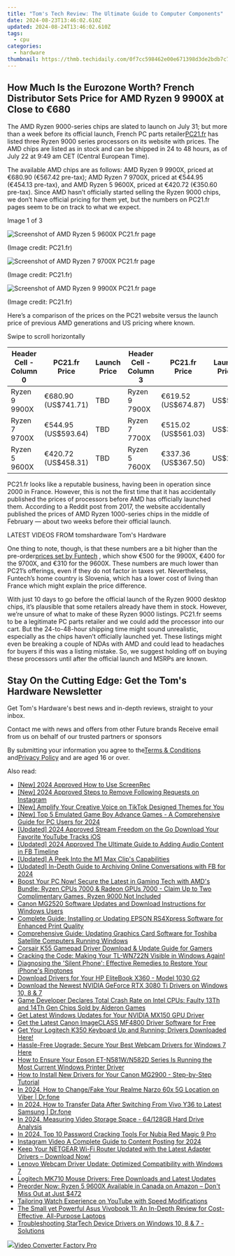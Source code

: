 ```yaml
---
title: "Tom's Tech Review: The Ultimate Guide to Computer Components"
date: 2024-08-23T13:46:02.610Z
updated: 2024-08-24T13:46:02.610Z
tags:
  - cpu
categories:
  - hardware
thumbnail: https://thmb.techidaily.com/0f7cc598462e00e671398d3de2bdb7c71a59af5f2607e912d55b8b85ab2b5c83.jpg
---
```


## How Much Is the Eurozone Worth? French Distributor Sets Price for AMD Ryzen 9 9900X at Close to €680

The AMD Ryzen 9000-series chips are slated to launch on July 31; but more than a week before its official launch, French PC parts retailer[PC21.fr](https://www.pc21.fr/fiche/100-100000662wof-ryzen-9-9900x-5-6ghz-76mo-am5-wof-i5490034.html) has listed three Ryzen 9000 series processors on its website with prices. The AMD chips are listed as in stock and can be shipped in 24 to 48 hours, as of July 22 at 9:49 am CET (Central European Time).

 The available AMD chips are as follows: AMD Ryzen 9 9900X, priced at €680.90 (€567.42 pre-tax); AMD Ryzen 7 9700X, priced at €544.95 (€454.13 pre-tax), and AMD Ryzen 5 9600X, priced at €420.72 (€350.60 pre-tax). Since AMD hasn’t officially started selling the Ryzen 9000 chips, we don’t have official pricing for them yet, but the numbers on PC21.fr pages seem to be on track to what we expect.

 Image 1 of 3

![Screenshot of AMD Ryzen 5 9600X PC21.fr page](https://vanilla.futurecdn.net/cyclingnews/media/img/missing-image.svg)

 (Image credit: PC21.fr)

![Screenshot of AMD Ryzen 7 9700X PC21.fr page](https://vanilla.futurecdn.net/cyclingnews/media/img/missing-image.svg)

 (Image credit: PC21.fr)

![Screenshot of AMD Ryzen 9 9900X PC21.fr page](https://vanilla.futurecdn.net/cyclingnews/media/img/missing-image.svg)

 (Image credit: PC21.fr)

 Here’s a comparison of the prices on the PC21 website versus the launch price of previous AMD generations and US pricing where known.

 Swipe to scroll horizontally

| Header Cell - Column 0 | PC21.fr Price       | Launch Price | Header Cell - Column 3 | PC21.fr Price       | Launch Price |
| ---------------------- | ------------------- | ------------ | ---------------------- | ------------------- | ------------ |
| Ryzen 9 9900X          | €680.90 (US$741.71) | TBD          | Ryzen 9 7900X          | €619.52 (US$674.87) | US$549       |
| Ryzen 7 9700X          | €544.95 (US$593.64) | TBD          | Ryzen 7 7700X          | €515.02 (US$561.03) | US$399       |
| Ryzen 5 9600X          | €420.72 (US$458.31) | TBD          | Ryzen 5 7600X          | €337.36 (US$367.50) | US$299       |

 PC21.fr looks like a reputable business, having been in operation since 2000 in France. However, this is not the first time that it has accidentally published the prices of processors before AMD has officially launched them. According to a Reddit post from 2017, the website accidentally published the prices of AMD Ryzen 1000-series chips in the middle of February — about two weeks before their official launch.

 LATEST VIDEOS FROM tomshardware Tom's Hardware

 One thing to note, though, is that these numbers are a bit higher than the pre-order[prices set by Funtech](https://www.tomshardware.com/pc-components/cpus/overseas-ryzen-9000-cpu-preorders-shed-light-on-potential-msrps) , which show €500 for the 9900X, €400 for the 9700X, and €310 for the 9600X. These numbers are much lower than PC21’s offerings, even if they do not factor in taxes yet. Nevertheless, Funtech’s home country is Slovenia, which has a lower cost of living than France which might explain the price difference.

 With just 10 days to go before the official launch of the Ryzen 9000 desktop chips, it’s plausible that some retailers already have them in stock. However, we’re unsure of what to make of these Ryzen 9000 listings. PC21.fr seems to be a legitimate PC parts retailer and we could add the processor into our cart. But the 24-to-48-hour shipping time might sound unrealistic, especially as the chips haven’t officially launched yet. These listings might even be breaking a couple of NDAs with AMD and could lead to headaches for buyers if this was a listing mistake. So, we suggest holding off on buying these processors until after the official launch and MSRPs are known.

## Stay On the Cutting Edge: Get the Tom's Hardware Newsletter

 Get Tom's Hardware's best news and in-depth reviews, straight to your inbox.

 Contact me with news and offers from other Future brands  Receive email from us on behalf of our trusted partners or sponsors

 By submitting your information you agree to the[Terms & Conditions](https://futureplc.com/terms-conditions/) and[Privacy Policy](https://futureplc.com/privacy-policy/) and are aged 16 or over.


<ins class="adsbygoogle"
     style="display:block"
     data-ad-format="autorelaxed"
     data-ad-client="ca-pub-7571918770474297"
     data-ad-slot="1223367746"></ins>



<ins class="adsbygoogle"
     style="display:block"
     data-ad-client="ca-pub-7571918770474297"
     data-ad-slot="8358498916"
     data-ad-format="auto"
     data-full-width-responsive="true"></ins>

<span class="atpl-alsoreadstyle">Also read:</span>
<div><ul>
<li><a href="https://visual-screen-recording.techidaily.com/new-2024-approved-how-to-use-screenrec/"><u>[New] 2024 Approved  How to Use ScreenRec</u></a></li>
<li><a href="https://instagram-video-recordings.techidaily.com/new-2024-approved-steps-to-remove-following-requests-on-instagram/"><u>[New] 2024 Approved  Steps to Remove Following Requests on Instagram</u></a></li>
<li><a href="https://tiktok-clips.techidaily.com/new-amplify-your-creative-voice-on-tiktok-designed-themes-for-you/"><u>[New] Amplify Your Creative Voice on TikTok  Designed Themes for You</u></a></li>
<li><a href="https://screen-recording.techidaily.com/new-top-5-emulated-game-boy-advance-games-a-comprehensive-guide-for-pc-users-for-2024/"><u>[New] Top 5 Emulated Game Boy Advance Games - A Comprehensive Guide for PC Users for 2024</u></a></li>
<li><a href="https://youtube-webster.techidaily.com/ed-2024-approved-stream-freedom-on-the-go-download-your-favorite-youtube-tracks-ios/"><u>[Updated] 2024 Approved  Stream Freedom on the Go  Download Your Favorite YouTube Tracks iOS</u></a></li>
<li><a href="https://facebook-clips.techidaily.com/updated-2024-approved-the-ultimate-guide-to-adding-audio-content-in-fb-timeline/"><u>[Updated] 2024 Approved  The Ultimate Guide to Adding Audio Content in FB Timeline</u></a></li>
<li><a href="https://fox-blue.techidaily.com/updated-a-peek-into-the-m1-max-clips-capabilities/"><u>[Updated] A Peek Into the M1 Max Clip's Capabilities</u></a></li>
<li><a href="https://screen-capture.techidaily.com/updated-in-depth-guide-to-archiving-online-conversations-with-fb-for-2024/"><u>[Updated] In-Depth Guide to Archiving Online Conversations with FB for 2024</u></a></li>
<li><a href="https://hardware-updates.techidaily.com/boost-your-pc-now-secure-the-latest-in-gaming-tech-with-amds-bundle-ryzen-cpus-7000-and-radeon-gpus-7000-claim-up-to-two-complimentary-games-ryzen-9000-not-55/"><u>Boost Your PC Now! Secure the Latest in Gaming Tech with AMD's Bundle: Ryzen CPUs 7000 & Radeon GPUs 7000 - Claim Up to Two Complimentary Games, Ryzen 9000 Not Included</u></a></li>
<li><a href="https://hardware-updates.techidaily.com/canon-mg2520-software-updates-and-download-instructions-for-windows-users/"><u>Canon MG2520 Software Updates and Download Instructions for Windows Users</u></a></li>
<li><a href="https://hardware-updates.techidaily.com/complete-guide-installing-or-updating-epson-rs4xpress-software-for-enhanced-print-quality/"><u>Complete Guide: Installing or Updating EPSON RS4Xpress Software for Enhanced Print Quality</u></a></li>
<li><a href="https://hardware-updates.techidaily.com/comprehensive-guide-updating-graphics-card-software-for-toshiba-satellite-computers-running-windows/"><u>Comprehensive Guide: Updating Graphics Card Software for Toshiba Satellite Computers Running Windows</u></a></li>
<li><a href="https://hardware-updates.techidaily.com/corsair-k55-gamepad-driver-download-and-update-guide-for-gamers/"><u>Corsair K55 Gamepad Driver Download & Update Guide for Gamers</u></a></li>
<li><a href="https://hardware-updates.techidaily.com/cracking-the-code-making-your-tl-wn722n-visible-in-windows-again/"><u>Cracking the Code: Making Your TL-WN722N Visible in Windows Again!</u></a></li>
<li><a href="https://techtrends.techidaily.com/diagnosing-the-silent-phone-effective-remedies-to-restore-your-iphones-ringtones/"><u>Diagnosing the 'Silent Phone': Effective Remedies to Restore Your iPhone's Ringtones</u></a></li>
<li><a href="https://hardware-updates.techidaily.com/download-drivers-for-your-hp-elitebook-x360-model-1030-g2/"><u>Download Drivers for Your HP EliteBook X360 - Model 1030 G2</u></a></li>
<li><a href="https://hardware-updates.techidaily.com/download-the-newest-nvidia-geforce-rtx-3080-ti-drivers-on-windows-10-8-and-7/"><u>Download the Newest NVIDIA GeForce RTX 3080 Ti Drivers on Windows 10, 8 & 7</u></a></li>
<li><a href="https://hardware-updates.techidaily.com/game-developer-declares-total-crash-rate-on-intel-cpus-faulty-13th-and-14th-gen-chips-sold-by-alderon-games/"><u>Game Developer Declares Total Crash Rate on Intel CPUs: Faulty 13Th and 14Th Gen Chips Sold by Alderon Games</u></a></li>
<li><a href="https://hardware-updates.techidaily.com/get-latest-windows-updates-for-your-nvidia-mx150-gpu-driver/"><u>Get Latest Windows Updates for Your NVIDIA MX150 GPU Driver</u></a></li>
<li><a href="https://hardware-updates.techidaily.com/1722974374046-get-the-latest-canon-imageclass-mf4800-driver-software-for-free/"><u>Get the Latest Canon ImageCLASS MF4800 Driver Software for Free</u></a></li>
<li><a href="https://hardware-updates.techidaily.com/get-your-logitech-k350-keyboard-up-and-running-drivers-downloaded-here/"><u>Get Your Logitech K350 Keyboard Up and Running: Drivers Downloaded Here!</u></a></li>
<li><a href="https://hardware-updates.techidaily.com/1722973093913-hassle-free-upgrade-secure-your-best-webcam-drivers-for-windows-7-here/"><u>Hassle-Free Upgrade: Secure Your Best Webcam Drivers for Windows 7 Here</u></a></li>
<li><a href="https://hardware-updates.techidaily.com/how-to-ensure-your-epson-et-n581wn582d-series-is-running-the-most-current-windows-printer-driver/"><u>How to Ensure Your Epson ET-N581W/N582D Series Is Running the Most Current Windows Printer Driver</u></a></li>
<li><a href="https://hardware-updates.techidaily.com/how-to-install-new-drivers-for-your-canon-mg2900-step-by-step-tutorial/"><u>How to Install New Drivers for Your Canon MG2900 - Step-by-Step Tutorial</u></a></li>
<li><a href="https://location-social.techidaily.com/in-2024-how-to-changefake-your-realme-narzo-60x-5g-location-on-viber-drfone-by-drfone-virtual-android/"><u>In 2024, How to Change/Fake Your Realme Narzo 60x 5G Location on Viber | Dr.fone</u></a></li>
<li><a href="https://android-transfer.techidaily.com/in-2024-how-to-transfer-data-after-switching-from-vivo-y36-to-latest-samsung-drfone-by-drfone-transfer-from-android-transfer-from-android/"><u>In 2024, How to Transfer Data After Switching From Vivo Y36 to Latest Samsung | Dr.fone</u></a></li>
<li><a href="https://extra-support.techidaily.com/in-2024-measuring-video-storage-space-64128gb-hard-drive-analysis/"><u>In 2024, Measuring Video Storage Space - 64/128GB Hard Drive Analysis</u></a></li>
<li><a href="https://easy-unlock-android.techidaily.com/in-2024-top-10-password-cracking-tools-for-nubia-red-magic-9-pro-by-drfone-android/"><u>In 2024, Top 10 Password Cracking Tools For Nubia Red Magic 9 Pro</u></a></li>
<li><a href="https://facebook-videos.techidaily.com/instagram-video-a-complete-guide-to-content-posting-for-2024/"><u>Instagram Video  A Complete Guide to Content Posting for 2024</u></a></li>
<li><a href="https://hardware-updates.techidaily.com/keep-your-netgear-wi-fi-router-updated-with-the-latest-adapter-drivers-download-now/"><u>Keep Your NETGEAR Wi-Fi Router Updated with the Latest Adapter Drivers – Download Now!</u></a></li>
<li><a href="https://hardware-updates.techidaily.com/lenovo-webcam-driver-update-optimized-compatibility-with-windows-7/"><u>Lenovo Webcam Driver Update: Optimized Compatibility with Windows 7</u></a></li>
<li><a href="https://hardware-updates.techidaily.com/logitech-mk710-mouse-drivers-free-downloads-and-latest-updates/"><u>Logitech MK710 Mouse Drivers: Free Downloads and Latest Updates</u></a></li>
<li><a href="https://hardware-updates.techidaily.com/preorder-now-ryzen-5-9600x-available-in-canada-on-amazon-dont-miss-out-at-just-472/"><u>Preorder Now: Ryzen 5 9600X Available in Canada on Amazon – Don't Miss Out at Just $472</u></a></li>
<li><a href="https://youtube-docs.techidaily.com/ring-watch-experience-on-youtube-with-speed-modifications/"><u>Tailoring Watch Experience on YouTube with Speed Modifications</u></a></li>
<li><a href="https://buynow-help.techidaily.com/the-small-yet-powerful-asus-vivobook-11-an-in-depth-review-for-cost-effective-all-purpose-laptops/"><u>The Small yet Powerful Asus Vivobook 11: An In-Depth Review for Cost-Effective, All-Purpose Laptops</u></a></li>
<li><a href="https://hardware-updates.techidaily.com/troubleshooting-startech-device-drivers-on-windows-10-8-and-7-solutions/"><u>Troubleshooting StarTech Device Drivers on Windows 10, 8 & 7 - Solutions</u></a></li>
</ul></div>

<!-- affiliate ads begin -->
<a href="https://secure.2checkout.com/order/checkout.php?PRODS=4537547&QTY=1&AFFILIATE=108875&CART=1"><img src="https://secure.avangate.com/images/merchant/4b0a0290ad7df100b77e86839989a75e/products/vcfpro.png" border="0">Video Converter Factory Pro</a>
<!-- affiliate ads end -->